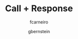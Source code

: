 ---
layout: post
title: "Call + Response"
issue: 6
volume: 1
author:
  - fcarneiro
  - gbernstein
image: "https://gallery.mailchimp.com/7e093c5cf4/images/fb.png"
link: "http://us5.campaign-archive1.com/?awesome=no&u=7e093c5cf4&id=4b48335bf8"
---